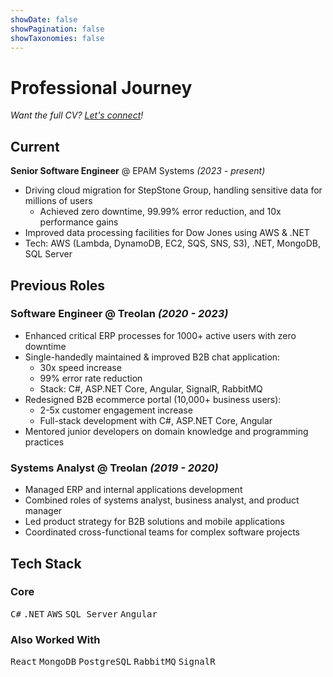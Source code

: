 ```yaml
---
showDate: false
showPagination: false
showTaxonomies: false
---
```

# Professional Journey

*Want the full CV? [Let's connect](/contact)!*

## Current
**Senior Software Engineer** @ EPAM Systems *(2023 - present)*
- Driving cloud migration for StepStone Group, handling sensitive data for millions of users
  - Achieved zero downtime, 99.99% error reduction, and 10x performance gains
- Improved data processing facilities for Dow Jones using AWS & .NET
- Tech: AWS (Lambda, DynamoDB, EC2, SQS, SNS, S3), .NET, MongoDB, SQL Server

## Previous Roles

### Software Engineer @ Treolan *(2020 - 2023)*
- Enhanced critical ERP processes for 1000+ active users with zero downtime
- Single-handedly maintained & improved B2B chat application:
  - 30x speed increase
  - 99% error rate reduction
  - Stack: C#, ASP.NET Core, Angular, SignalR, RabbitMQ
- Redesigned B2B ecommerce portal (10,000+ business users):
  - 2-5x customer engagement increase
  - Full-stack development with C#, ASP.NET Core, Angular
- Mentored junior developers on domain knowledge and programming practices

### Systems Analyst @ Treolan *(2019 - 2020)*
- Managed ERP and internal applications development
- Combined roles of systems analyst, business analyst, and product manager
- Led product strategy for B2B solutions and mobile applications
- Coordinated cross-functional teams for complex software projects

## Tech Stack
### Core
<kbd>C#</kbd> <kbd>.NET</kbd> <kbd>AWS</kbd> <kbd>SQL Server</kbd> <kbd>Angular</kbd>

### Also Worked With
<kbd>React</kbd> <kbd>MongoDB</kbd> <kbd>PostgreSQL</kbd> <kbd>RabbitMQ</kbd> <kbd>SignalR</kbd>

